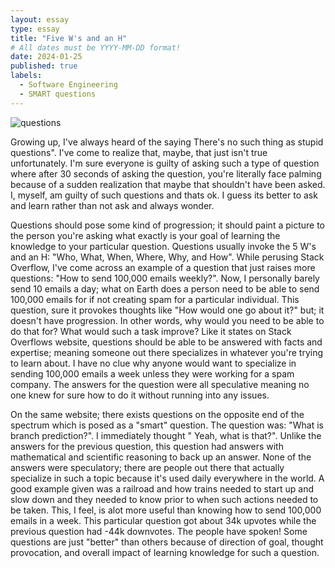 ```yaml
---
layout: essay
type: essay
title: "Five W's and an H"
# All dates must be YYYY-MM-DD format!
date: 2024-01-25
published: true
labels:
  - Software Engineering
  - SMART questions
---
```


![questions](https://github.com/kendrick-g/kendrick-g.github.io/assets/156295982/d1925800-bba8-4b30-8bcc-0b7f6949b3de)

Growing up, I've always heard of the saying There's no such thing as stupid questions". I've come to realize that, maybe, that just isn't true unfortunately. I'm sure everyone is guilty of asking such a type of question where after 30 seconds of asking the question, you're literally face palming because of a sudden realization that maybe that shouldn't have been asked. I, myself, am guilty of such questions and thats ok. I guess its better to ask and learn rather than not ask and always wonder.

Questions should pose some kind of progression; it should paint a picture to the person you're asking what exactly is your goal of learning the knowledge to your particular question. Questions usually invoke the 5 W's and an H: "Who, What, When, Where, Why, and How". While perusing Stack Overflow, I've come across an example of a question that just raises more questions: "How to send 100,000 emails weekly?". Now, I personally barely send 10 emails a day; what on Earth does a person need to be able to send 100,000 emails for if not creating spam for a particular individual. This question, sure it provokes thoughts like "How would one go about it?" but; it doesn't have progression. In other words, why would you need to be able to do that for? What would such a task improve? Like it states on Stack Overflows website, questions should be able to be answered with facts and expertise; meaning someone out there specializes in whatever you're trying to learn about. I have no clue why anyone would want to specialize in sending 100,000 emails a week unless they were working for a spam company. The answers for the question were all speculative meaning no one knew for sure how to do it without running into any issues.

On the same website; there exists questions on the opposite end of the spectrum which is posed as a "smart" question. The question was: "What is branch prediction?". I immediately thought " Yeah, what is that?". Unlike the answers for the previous question, this question had answers with mathematical and scientific reasoning to back up an answer. None of the answers were speculatory; there are people out there that actually specialize in such a topic because it's used daily everywhere in the world. A good example given was a railroad and how trains needed to start up and slow down and they needed to know prior to when such actions needed to be taken. This, I feel, is alot more useful than knowing how to send 100,000 emails in a week. This particular question got about 34k upvotes while the previous question had -44k downvotes. The people have spoken! Some questions are just "better" than others because of direction of goal, thought provocation, and overall impact of learning knowledge for such a question.

